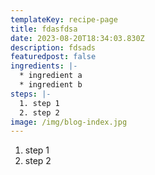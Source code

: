 ```yaml
---
templateKey: recipe-page
title: fdasfdsa
date: 2023-08-20T18:34:03.830Z
description: fdsads
featuredpost: false
ingredients: |-
  * ﻿ingredient a
  * ﻿ingredient b
steps: |-
  1. s﻿tep 1
  2. s﻿tep 2
image: /img/blog-index.jpg
---
```

1. s﻿tep 1
2. s﻿tep 2